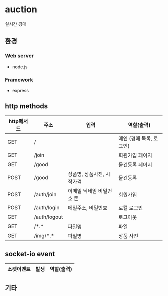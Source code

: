 # auction
실시간 경매
## 환경
### Web server
+ node.js
### Framework
+ express

## http methods
| http메서드   |      주소      |입력|  역할(출력) |
|-|-|-|-|
| GET    |/ ||메인 (경매 목록, 로그인)|
| GET    |/join    ||회원가입 페이지|
| GET    |/good    ||물건등록 페이지|
| POST   |/good    |상품명, 상품사진, 시작가격|물건등록|
| POST   |/auth/join    |이메일 닉네임 비밀번호 돈|회원가입|
| POST   |/auth/login    |메일주소, 비밀번호|로컬 로그인|
| GET    |/auth/logout    ||로그아웃|
| GET    |/\*.\*    |파일명|파일|
| GET    |/img/\*.\*    |파일명|상품 사진|

## socket-io event
| 소켓이벤트   |      발생      |  역할(출력) |
|-|-|-|

## 기타
